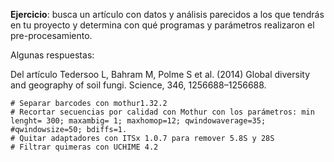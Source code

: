 **Ejercicio**: busca un artículo con datos y análisis parecidos a los que tendrás en tu proyecto y determina con qué programas y parámetros realizaron el pre-procesamiento. 

Algunas respuestas:

Del artículo Tedersoo L, Bahram M, Polme S et al. (2014) Global diversity and geography of soil fungi. Science, 346, 1256688–1256688.



``` 
# Separar barcodes con mothur1.32.2
# Recortar secuencias por calidad con Mothur con los parámetros: min lenght= 300; maxambig= 1; maxhomop=12; qwindowaverage=35; #qwindowsize=50; bdiffs=1.
# Quitar adaptadores con ITSx 1.0.7 para remover 5.8S y 28S
# Filtrar quimeras con UCHIME 4.2
```




